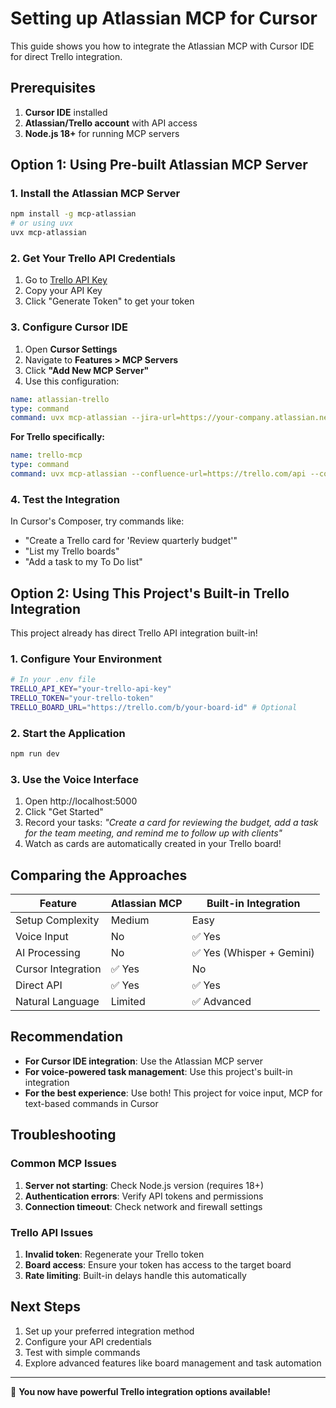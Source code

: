 # Setting up Atlassian MCP for Cursor

This guide shows you how to integrate the Atlassian MCP with Cursor IDE for direct Trello integration.

## Prerequisites

1. **Cursor IDE** installed
2. **Atlassian/Trello account** with API access
3. **Node.js 18+** for running MCP servers

## Option 1: Using Pre-built Atlassian MCP Server

### 1. Install the Atlassian MCP Server
```bash
npm install -g mcp-atlassian
# or using uvx
uvx mcp-atlassian
```

### 2. Get Your Trello API Credentials
1. Go to [Trello API Key](https://trello.com/app-key)
2. Copy your API Key
3. Click "Generate Token" to get your token

### 3. Configure Cursor IDE

1. Open **Cursor Settings**
2. Navigate to **Features > MCP Servers**  
3. Click **"Add New MCP Server"**
4. Use this configuration:

```yaml
name: atlassian-trello
type: command
command: uvx mcp-atlassian --jira-url=https://your-company.atlassian.net --jira-username=your.email@company.com --jira-token=your_api_token
```

**For Trello specifically:**
```yaml
name: trello-mcp
type: command  
command: uvx mcp-atlassian --confluence-url=https://trello.com/api --confluence-username=your.email@company.com --confluence-token=your_trello_token
```

### 4. Test the Integration

In Cursor's Composer, try commands like:
- "Create a Trello card for 'Review quarterly budget'"
- "List my Trello boards"
- "Add a task to my To Do list"

## Option 2: Using This Project's Built-in Trello Integration

This project already has direct Trello API integration built-in! 

### 1. Configure Your Environment
```bash
# In your .env file
TRELLO_API_KEY="your-trello-api-key"
TRELLO_TOKEN="your-trello-token"
TRELLO_BOARD_URL="https://trello.com/b/your-board-id" # Optional
```

### 2. Start the Application
```bash
npm run dev
```

### 3. Use the Voice Interface
1. Open http://localhost:5000
2. Click "Get Started" 
3. Record your tasks: *"Create a card for reviewing the budget, add a task for the team meeting, and remind me to follow up with clients"*
4. Watch as cards are automatically created in your Trello board!

## Comparing the Approaches

| Feature | Atlassian MCP | Built-in Integration |
|---------|---------------|---------------------|
| Setup Complexity | Medium | Easy |
| Voice Input | No | ✅ Yes |
| AI Processing | No | ✅ Yes (Whisper + Gemini) |
| Cursor Integration | ✅ Yes | No |
| Direct API | ✅ Yes | ✅ Yes |
| Natural Language | Limited | ✅ Advanced |

## Recommendation

- **For Cursor IDE integration**: Use the Atlassian MCP server
- **For voice-powered task management**: Use this project's built-in integration
- **For the best experience**: Use both! This project for voice input, MCP for text-based commands in Cursor

## Troubleshooting

### Common MCP Issues
1. **Server not starting**: Check Node.js version (requires 18+)
2. **Authentication errors**: Verify API tokens and permissions
3. **Connection timeout**: Check network and firewall settings

### Trello API Issues  
1. **Invalid token**: Regenerate your Trello token
2. **Board access**: Ensure your token has access to the target board
3. **Rate limiting**: Built-in delays handle this automatically

## Next Steps

1. Set up your preferred integration method
2. Configure your API credentials
3. Test with simple commands
4. Explore advanced features like board management and task automation

---

🎉 **You now have powerful Trello integration options available!**
